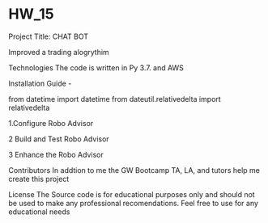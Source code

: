 # HW_15
Project Title: CHAT BOT 

Improved a trading alogrythim

Technologies The code is written in Py 3.7. and AWS

Installation Guide -

from datetime import datetime
from dateutil.relativedelta import relativedelta

1.Configure Robo Advisor 

2 Build and Test Robo Advisor 

3 Enhance the Robo Advisor


Contributors In addtion to me the GW Bootcamp TA, LA, and tutors help me create this project

License The Source code is for educational purposes only and should not be used to make any professional recomendations. Feel free to use for any educational needs